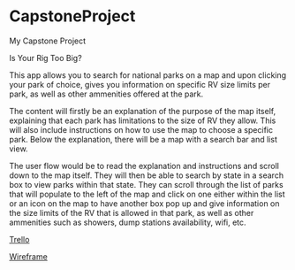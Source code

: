 # CapstoneProject

My Capstone Project

Is Your Rig Too Big?

This app allows you to search for national parks on a map and upon clicking your park of choice, gives you information on specific RV size limits per park, as well as other ammenities offered at the park.

The content will firstly be an explanation of the purpose of the map itself, explaining that each park has limitations to the size of RV they allow. This will also include instructions on how to use the map to choose a specific park. Below the explanation, there will be a map with a search bar and list view.

The user flow would be to read the explanation and instructions and scroll down to the map itself. They will then be able to search by state in a search box to view parks within that state. They can scroll through the list of parks that will populate to the left of the map and click on one either within the list or an icon on the map to have another box pop up and give information on the size limits of the RV that is allowed in that park, as well as other ammenities such as showers, dump stations availability, wifi, etc.

<a href= 'https://trello.com/b/eCq8UfNK/capstone-project-park-map'>Trello</a> 

 <a href='https://github.com/engelman12990/CapstoneProject/blob/master/CapstonePicture.jpg'>Wireframe</a>
